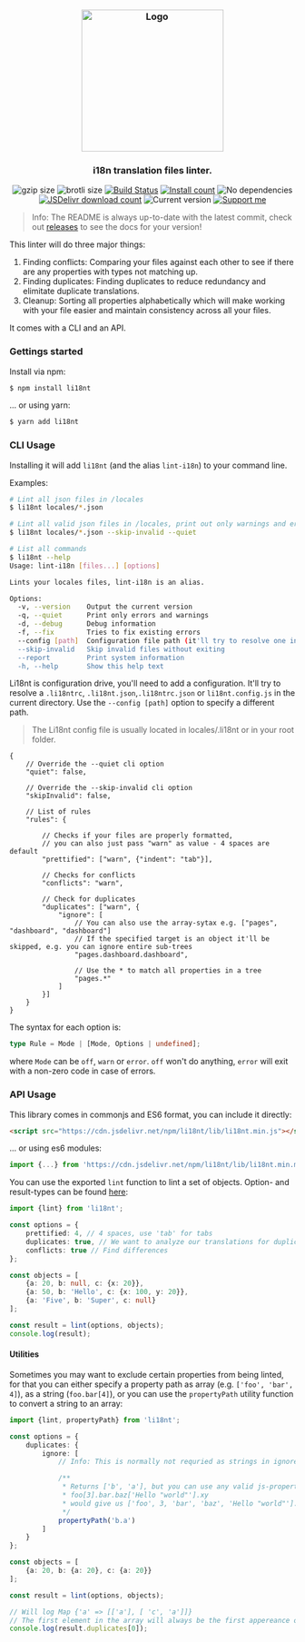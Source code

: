 <h3 align="center">
    <img src="https://user-images.githubusercontent.com/30767528/98481604-b27d5c00-21fb-11eb-916a-d991207ae616.png" alt="Logo" height="250">
</h3>

<h3 align="center">
    i18n translation files linter.
</h3>


<p align="center">
  <img alt="gzip size" src="https://img.badgesize.io/https://cdn.jsdelivr.net/npm/li18nt/lib/li18nt.min.mjs?compression=gzip">
  <img alt="brotli size" src="https://img.badgesize.io/https://cdn.jsdelivr.net/npm/li18nt/lib/li18nt.min.mjs?compression=brotli">
  <a href="https://github.com/Simonwep/li18nt/actions"><img
     alt="Build Status"
     src="https://github.com/Simonwep/li18nt/workflows/CI/badge.svg"/></a>
  <a href="https://www.npmjs.com/package/li18nt"><img
     alt="Install count"
     src="https://img.shields.io/npm/dm/li18nt.svg"></a>
  <img alt="No dependencies" src="https://img.shields.io/badge/dependencies-none-27ae60.svg">
  <a href="https://www.jsdelivr.com/package/npm/li18nt"><img
     alt="JSDelivr download count"
     src="https://img.shields.io/jsdelivr/npm/hm/li18nt"></a>
  <img alt="Current version"
       src="https://img.shields.io/github/tag/Simonwep/li18nt.svg?color=3498DB&label=version">
  <a href="https://github.com/sponsors/Simonwep"><img
     alt="Support me"
     src="https://img.shields.io/badge/github-support-3498DB.svg"></a>
</p>

> Info: The README is always up-to-date with the latest commit, check out [releases](https://github.com/Simonwep/li18nt/releases) to see the docs for your version!

This linter will do three major things:
1. Finding conflicts: Comparing your files against each other to see if there are any properties with types not matching up.
2. Finding duplicates: Finding duplicates to reduce redundancy and elimitate duplicate translations.
3. Cleanup: Sorting all properties alphabetically which will make working with your file easier and maintain consistency across all your files.

It comes with a CLI and an API.


### Gettings started
Install via npm:

```sh
$ npm install li18nt
```

... or using yarn:

```sh
$ yarn add li18nt
```


### CLI Usage

Installing it will add `li18nt` (and the alias `lint-i18n`) to your command line.

Examples:
```sh
# Lint all json files in /locales
$ li18nt locales/*.json

# Lint all valid json files in /locales, print out only warnings and errors
$ li18nt locales/*.json --skip-invalid --quiet

# List all commands
$ li18nt --help
Usage: lint-i18n [files...] [options]

Lints your locales files, lint-i18n is an alias.

Options:
  -v, --version    Output the current version
  -q, --quiet      Print only errors and warnings
  -d, --debug      Debug information
  -f, --fix        Tries to fix existing errors
  --config [path]  Configuration file path (it'll try to resolve one in the current directory)
  --skip-invalid   Skip invalid files without exiting
  --report         Print system information
  -h, --help       Show this help text
```

Li18nt is configuration drive, you'll need to add a configuration. It'll try to resolve a  `.li18ntrc`, `.li18nt.json`,`.li18ntrc.json` or `li18nt.config.js`
in the current directory. Use the `--config [path]` option to specify a different path.

> The Li18nt config file is usually located in locales/.li18nt or in your root folder.

```json5
{
    // Override the --quiet cli option
    "quiet": false,

    // Override the --skip-invalid cli option
    "skipInvalid": false,

    // List of rules
    "rules": {

        // Checks if your files are properly formatted,
        // you can also just pass "warn" as value - 4 spaces are default
        "prettified": ["warn", {"indent": "tab"}],

        // Checks for conflicts
        "conflicts": "warn",

        // Check for duplicates
        "duplicates": ["warn", {
            "ignore": [
                // You can also use the array-sytax e.g. ["pages", "dashboard", "dashboard"]
                // If the specified target is an object it'll be skipped, e.g. you can ignore entire sub-trees
                "pages.dashboard.dashboard",

                // Use the * to match all properties in a tree
                "pages.*"
            ]
        }]
    }
}
```

The syntax for each option is:
```ts
type Rule = Mode | [Mode, Options | undefined];
```

where `Mode` can be `off`, `warn` or `error`. `off` won't do anything, `error` will exit with a non-zero code in case of errors.

### API Usage
This library comes in commonjs and ES6 format, you can include it directly:
```html
<script src="https://cdn.jsdelivr.net/npm/li18nt/lib/li18nt.min.js"></script>
```
... or using es6 modules:

```ts
import {...} from 'https://cdn.jsdelivr.net/npm/li18nt/lib/li18nt.min.mjs'
```

You can use the exported `lint` function to lint a set of objects.
Option- and result-types can be found [here](src/types.ts):

```ts
import {lint} from 'li18nt';

const options = {
    prettified: 4, // 4 spaces, use 'tab' for tabs
    duplicates: true, // We want to analyze our translations for duplicates
    conflicts: true // Find differences
};

const objects = [
    {a: 20, b: null, c: {x: 20}},
    {a: 50, b: 'Hello', c: {x: 100, y: 20}},
    {a: 'Five', b: 'Super', c: null}
];

const result = lint(options, objects);
console.log(result);
```


#### Utilities

Sometimes you may want to exclude certain properties from being linted, for that you can either specify a
property path as array (e.g. `['foo', 'bar', 4]`), as a string (`foo.bar[4]`), or you can use the `propertyPath` utility function to convert a string to an array:

```ts
import {lint, propertyPath} from 'li18nt';

const options = {
    duplicates: {
        ignore: [
            // Info: This is normally not requried as strings in ignore will automatically be converted to an array!

            /**
             * Returns ['b', 'a'], but you can use any valid js-property-path e.g.
             * foo[3].bar.baz['Hello "world"'].xy
             * would give us ['foo', 3, 'bar', 'baz', 'Hello "world"'].xy
             */
            propertyPath('b.a')
        ]
    }
};

const objects = [
    {a: 20, b: {a: 20}, c: {a: 20}}
];

const result = lint(options, objects);

// Will log Map {'a' => [['a'], [ 'c', 'a']]}
// The first element in the array will always be the first appereance of that property
console.log(result.duplicates[0]);
```

